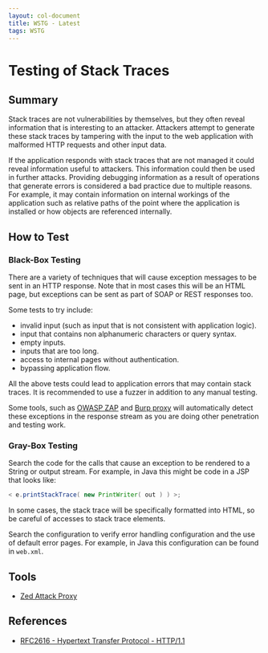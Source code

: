```yaml
---
layout: col-document
title: WSTG - Latest
tags: WSTG
---
```

# Testing of Stack Traces

## Summary

Stack traces are not vulnerabilities by themselves, but they often reveal information that is interesting to an attacker. Attackers attempt to generate these stack traces by tampering with the input to the web application with malformed HTTP requests and other input data.

If the application responds with stack traces that are not managed it could reveal information useful to attackers. This information could then be used in further attacks. Providing debugging information as a result of operations that generate errors is considered a bad practice due to multiple reasons. For example, it may contain information on internal workings of the application such as relative paths of the point where the application is installed or how objects are referenced internally.

## How to Test

### Black-Box Testing

There are a variety of techniques that will cause exception messages to be sent in an HTTP response. Note that in most cases this will be an HTML page, but exceptions can be sent as part of SOAP or REST responses too.

Some tests to try include:

- invalid input (such as input that is not consistent with application logic).
- input that contains non alphanumeric characters or query syntax.
- empty inputs.
- inputs that are too long.
- access to internal pages without authentication.
- bypassing application flow.

All the above tests could lead to application errors that may contain stack traces. It is recommended to use a fuzzer in addition to any manual testing.

Some tools, such as [OWASP ZAP](https://www.zaproxy.org) and [Burp proxy](https://portswigger.net/burp) will automatically detect these exceptions in the response stream as you are doing other penetration and testing work.

### Gray-Box Testing

Search the code for the calls that cause an exception to be rendered to a String or output stream. For example, in Java this might be code in a JSP that looks like:

```Java
< e.printStackTrace( new PrintWriter( out ) ) >;
```

In some cases, the stack trace will be specifically formatted into HTML, so be careful of accesses to stack trace elements.

Search the configuration to verify error handling configuration and the use of default error pages. For example, in Java this configuration can be found in `web.xml`.

## Tools

- [Zed Attack Proxy](https://www.zaproxy.org)

## References

- [RFC2616 - Hypertext Transfer Protocol - HTTP/1.1](https://www.ietf.org/rfc/rfc2616.txt?number=2616_RFC2616)
